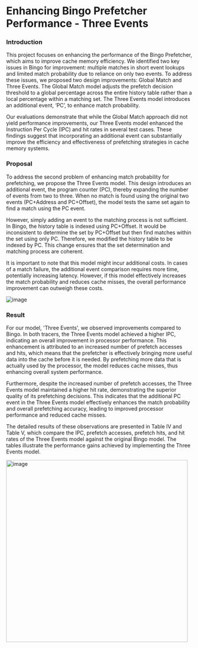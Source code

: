 # Enhancing Bingo Prefetcher Performance - Three Events

### Introduction
This project focuses on enhancing the performance of the Bingo Prefetcher, which aims to improve cache memory
efficiency. We identified two key issues in Bingo for improvement: multiple matches in short event lookups and limited match
probability due to reliance on only two events. To address these issues, we proposed two design improvements: Global Match
and Three Events. The Global Match model adjusts the prefetch decision threshold to a global percentage across the entire
history table rather than a local percentage within a matching set. The Three Events model introduces an additional event,
‘PC’, to enhance match probability.

Our evaluations demonstrate that while the Global Match approach did not yield performance improvements, our Three
Events model enhanced the Instruction Per Cycle (IPC) and hit rates in several test cases. These findings suggest that
incorporating an additional event can substantially improve the efficiency and effectiveness of prefetching strategies in cache
memory systems.

### Proposal
To address the second problem of enhancing match probability for prefetching, we propose the Three Events model. This
design introduces an additional event, the program counter (PC), thereby expanding the number of events from two to three.
When no match is found using the original two events (PC+Address and PC+Offset), the model tests the same set again to find
a match using the PC event.

However, simply adding an event to the matching process is not sufficient. In Bingo, the history table is indexed using
PC+Offset. It would be inconsistent to determine the set by PC+Offset but then find matches within the set using only PC.
Therefore, we modified the history table to be indexed by PC. This change ensures that the set determination and matching
process are coherent.

It is important to note that this model might incur additional costs. In cases of a match failure, the additional event
comparison requires more time, potentially increasing latency. However, if this model effectively increases the match
probability and reduces cache misses, the overall performance improvement can outweigh these costs.

![image](https://github.com/user-attachments/assets/438342f7-d804-4c90-8535-84c133c5b38e)

### Result
For our model, 'Three Events', we observed improvements compared to Bingo. In both tracers, the Three Events
model achieved a higher IPC, indicating an overall improvement in processor performance. This enhancement is attributed to
an increased number of prefetch accesses and hits, which means that the prefetcher is effectively bringing more useful data
into the cache before it is needed. By prefetching more data that is actually used by the processor, the model reduces cache
misses, thus enhancing overall system performance.

Furthermore, despite the increased number of prefetch accesses, the Three Events model maintained a higher hit rate,
demonstrating the superior quality of its prefetching decisions. This indicates that the additional PC event in the Three Events
model effectively enhances the match probability and overall prefetching accuracy, leading to improved processor
performance and reduced cache misses.

The detailed results of these observations are presented in Table IV and Table V, which compare the IPC, prefetch
accesses, prefetch hits, and hit rates of the Three Events model against the original Bingo model. The tables illustrate the
performance gains achieved by implementing the Three Events model.

<img width="491" alt="image" src="https://github.com/user-attachments/assets/f9cdf6b3-4b46-440a-9583-09d133ecb559">

